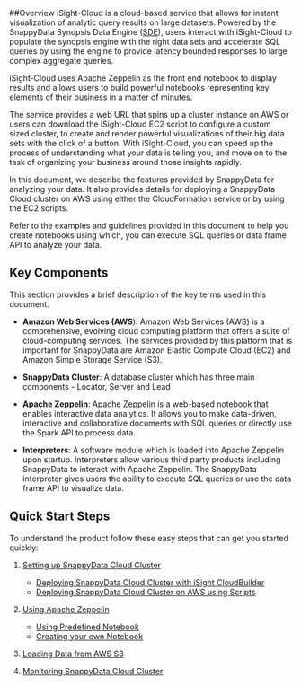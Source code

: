 ##Overview
iSight-Cloud is a cloud-based service that allows for instant visualization of analytic query results on large datasets. Powered by the SnappyData Synopsis Data Engine ([SDE](aqp.md)), users interact with iSight-Cloud to populate the synopsis engine with the right data sets and accelerate SQL queries by using the engine to provide latency bounded responses to large complex aggregate queries. 

iSight-Cloud uses Apache Zeppelin as the front end notebook to display results and allows users to build powerful notebooks representing key elements of their business in a matter of minutes. 

The service provides a web URL that spins up a cluster instance on AWS or users can download the iSight-Cloud EC2 script to configure a custom sized cluster, to create and render powerful visualizations of their big data sets with the click of a button. 
With iSight-Cloud, you can speed up the process of understanding what your data is telling you, and move on to the task of organizing your business around those insights rapidly.

In this document, we describe the features provided by SnappyData for analyzing your data. It also provides details for deploying a SnappyData Cloud cluster on AWS using either the CloudFormation service or by using the EC2 scripts.

Refer to the examples and guidelines provided in this document to help you create notebooks using which, you can execute SQL queries or data frame API to analyze your data.

Key Components
------------

This section provides a brief description of the key terms used in this document. 

* **Amazon Web Services (AWS**):  Amazon Web Services (AWS) is a comprehensive, evolving cloud computing platform that offers a suite of cloud-computing services. The services provided by this platform that is important for SnappyData are Amazon Elastic Compute Cloud (EC2) and Amazon Simple Storage Service (S3).

* **SnappyData Cluster**:  A database cluster which has three main components - Locator, Server and Lead

* **Apache Zeppelin**: Apache Zeppelin is a web-based notebook that enables interactive data analytics. It allows you to make data-driven, interactive and collaborative documents with SQL queries or directly use the Spark API to process data.

* **Interpreters**: A software module which is loaded into Apache Zeppelin upon startup. Interpreters allow various third party products including SnappyData to interact with Apache Zeppelin. The SnappyData interpreter gives users the ability to execute SQL queries or use the data frame API to visualize data.

Quick Start Steps
-------------


To understand the product follow these easy steps that can get you started quickly:

1. [Setting up SnappyData Cloud Cluster](concepts/isight/setting_up_cloud_cluster.md)

	* [Deploying SnappyData Cloud Cluster with iSight CloudBuilder](concepts/isight/setting_up_cloud_cluster.md#DeployingClusterCloudFormation)
	* [Deploying SnappyData Cloud Cluster on AWS using Scripts](concepts/isight/setting_up_cloud_cluster.md#DeployingClusterScript)

2. [Using Apache Zeppelin](concepts/isight/apache_zeppelin.md#LoggingZeppelin)	
	* [Using Predefined Notebook](concepts/isight/predefined_notebooks.md#predefinednotebook)
	* [Creating your own Notebook](concepts/isight/creating_notebooks.md#Creatingnotebook)

3. [Loading Data from AWS S3](concepts/isight/loading_data_s3.md#dataAWSS3)

4. [Monitoring SnappyData Cloud Cluster](concepts/isight/monitoring_cloud_cluster.md#Monitoring)
